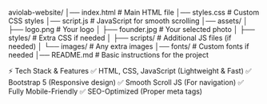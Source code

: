 aviolab-website/
│── index.html        # Main HTML file
│── styles.css        # Custom CSS styles
│── script.js         # JavaScript for smooth scrolling
│── assets/
│   ├── logo.png      # Your logo
│   ├── founder.jpg   # Your selected photo
│   ├── styles/       # Extra CSS if needed
│   ├── scripts/      # Additional JS files (if needed)
│   └── images/       # Any extra images
│── fonts/            # Custom fonts if needed
│── README.md         # Basic instructions for the project

⚡ Tech Stack & Features
✅ HTML, CSS, JavaScript (Lightweight & Fast)
✅ Bootstrap 5 (Responsive design)
✅ Smooth Scroll JS (For navigation)
✅ Fully Mobile-Friendly
✅ SEO-Optimized (Proper meta tags)